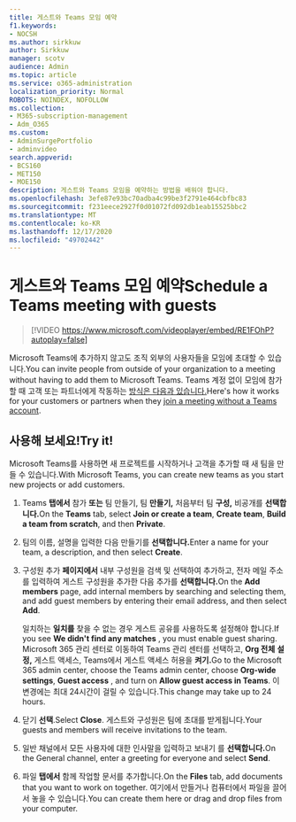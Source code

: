 ```yaml
---
title: 게스트와 Teams 모임 예약
f1.keywords:
- NOCSH
ms.author: sirkkuw
author: Sirkkuw
manager: scotv
audience: Admin
ms.topic: article
ms.service: o365-administration
localization_priority: Normal
ROBOTS: NOINDEX, NOFOLLOW
ms.collection:
- M365-subscription-management
- Adm_O365
ms.custom:
- AdminSurgePortfolio
- adminvideo
search.appverid:
- BCS160
- MET150
- MOE150
description: 게스트와 Teams 모임을 예약하는 방법을 배워야 합니다.
ms.openlocfilehash: 3efe87e93bc70adba4c99be3f2791e464cbfbc83
ms.sourcegitcommit: f231eece2927f0d01072fd092db1eab15525bbc2
ms.translationtype: MT
ms.contentlocale: ko-KR
ms.lasthandoff: 12/17/2020
ms.locfileid: "49702442"
---
```

# <a name="schedule-a-teams-meeting-with-guests"></a><span data-ttu-id="17d08-103">게스트와 Teams 모임 예약</span><span class="sxs-lookup"><span data-stu-id="17d08-103">Schedule a Teams meeting with guests</span></span>

> [!VIDEO https://www.microsoft.com/videoplayer/embed/RE1FOhP?autoplay=false]

<span data-ttu-id="17d08-104">Microsoft Teams에 추가하지 않고도 조직 외부의 사용자들을 모임에 초대할 수 있습니다.</span><span class="sxs-lookup"><span data-stu-id="17d08-104">You can invite people from outside of your organization to a meeting without having to add them to Microsoft Teams.</span></span> <span data-ttu-id="17d08-105">Teams 계정 없이 모임에 참가할 때 고객 또는 파트너에게 작동하는 [방식은 다음과 있습니다.](https://support.microsoft.com/office/c6efc38f-4e03-4e79-b28f-e65a4c039508)</span><span class="sxs-lookup"><span data-stu-id="17d08-105">Here's how it works for your customers or partners when they [join a meeting without a Teams account](https://support.microsoft.com/office/c6efc38f-4e03-4e79-b28f-e65a4c039508).</span></span>

## <a name="try-it"></a><span data-ttu-id="17d08-106">사용해 보세요!</span><span class="sxs-lookup"><span data-stu-id="17d08-106">Try it!</span></span>

<span data-ttu-id="17d08-107">Microsoft Teams를 사용하면 새 프로젝트를 시작하거나 고객을 추가할 때 새 팀을 만들 수 있습니다.</span><span class="sxs-lookup"><span data-stu-id="17d08-107">With Microsoft Teams, you can create new teams as you start new projects or add customers.</span></span>

1. <span data-ttu-id="17d08-108">Teams **탭에서** 참가 **또는** 팀 만들기, 팀 **만들기,** 처음부터 팀 **구성,** 비공개를 **선택합니다.**</span><span class="sxs-lookup"><span data-stu-id="17d08-108">On the  **Teams** tab, select **Join or create a team**, **Create team**, **Build a team from scratch**, and then **Private**.</span></span>
2. <span data-ttu-id="17d08-109">팀의 이름, 설명을 입력한 다음 만들기를 **선택합니다.**</span><span class="sxs-lookup"><span data-stu-id="17d08-109">Enter a name for your team, a description, and then select  **Create**.</span></span>
3. <span data-ttu-id="17d08-110">구성원 추가 **페이지에서** 내부 구성원을 검색 및 선택하여 추가하고, 전자 메일 주소를 입력하여 게스트 구성원을 추가한 다음 추가를 **선택합니다.**</span><span class="sxs-lookup"><span data-stu-id="17d08-110">On the  **Add members**  page, add internal members by searching and selecting them, and add guest members by entering their email address, and then select  **Add**.</span></span>

    <span data-ttu-id="17d08-111">일치하는  **일치를** 찾을 수 없는 경우 게스트 공유를 사용하도록 설정해야 합니다.</span><span class="sxs-lookup"><span data-stu-id="17d08-111">If you see  **We didn't find any matches** , you must enable guest sharing.</span></span> <span data-ttu-id="17d08-112">Microsoft 365 관리 센터로 이동하여 Teams 관리 센터를 선택하고, **Org 전체** **설정,** 게스트 액세스, Teams에서 게스트 액세스 허용을 **켜기.**</span><span class="sxs-lookup"><span data-stu-id="17d08-112">Go to the Microsoft 365 admin center, choose the Teams admin center, choose  **Org-wide settings**,  **Guest access** , and turn on  **Allow guest access in Teams**.</span></span> <span data-ttu-id="17d08-113">이 변경에는 최대 24시간이 걸릴 수 있습니다.</span><span class="sxs-lookup"><span data-stu-id="17d08-113">This change may take up to 24 hours.</span></span>

1. <span data-ttu-id="17d08-114">닫기  **선택**.</span><span class="sxs-lookup"><span data-stu-id="17d08-114">Select  **Close**.</span></span> <span data-ttu-id="17d08-115">게스트와 구성원은 팀에 초대를 받게됩니다.</span><span class="sxs-lookup"><span data-stu-id="17d08-115">Your guests and members will receive invitations to the team.</span></span>
2. <span data-ttu-id="17d08-116">일반 채널에서 모든 사용자에 대한 인사말을 입력하고 보내기 를 **선택합니다.**</span><span class="sxs-lookup"><span data-stu-id="17d08-116">On the General channel, enter a greeting for everyone and select  **Send**.</span></span>
3. <span data-ttu-id="17d08-117">파일  **탭에서** 함께 작업할 문서를 추가합니다.</span><span class="sxs-lookup"><span data-stu-id="17d08-117">On the  **Files** tab, add documents that you want to work on together.</span></span> <span data-ttu-id="17d08-118">여기에서 만들거나 컴퓨터에서 파일을 끌어서 놓을 수 있습니다.</span><span class="sxs-lookup"><span data-stu-id="17d08-118">You can create them here or drag and drop files from your computer.</span></span>